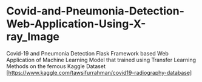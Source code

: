 # Covid-and-Pneumonia-Detection-Web-Application-Using-X-ray_Image
 Covid-19 and Pneumonia Detection Flask Framework  based Web Application of Machine Learning Model that trained using Transfer Learning Methods on the femous Kaggle Dataset [https://www.kaggle.com/tawsifurrahman/covid19-radiography-database]
